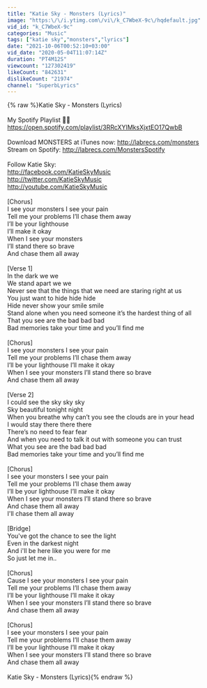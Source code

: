 ```yaml
---
title: "Katie Sky - Monsters (Lyrics)"
image: "https:\/\/i.ytimg.com\/vi\/k_C7WbeX-9c\/hqdefault.jpg"
vid_id: "k_C7WbeX-9c"
categories: "Music"
tags: ["katie sky","monsters","lyrics"]
date: "2021-10-06T00:52:10+03:00"
vid_date: "2020-05-04T11:07:14Z"
duration: "PT4M12S"
viewcount: "127302419"
likeCount: "842631"
dislikeCount: "21974"
channel: "SuperbLyrics"
---
```

{% raw %}Katie Sky - Monsters (Lyrics)<br /><br />My Spotify Playlist 🎵🎵 <a rel="nofollow" target="blank" href="https://open.spotify.com/playlist/3RRcXYIMksXjxtEO17QwbB">https://open.spotify.com/playlist/3RRcXYIMksXjxtEO17QwbB</a><br /><br />Download MONSTERS at iTunes now: <a rel="nofollow" target="blank" href="http://labrecs.com/monsters">http://labrecs.com/monsters</a><br />Stream on Spotify: <a rel="nofollow" target="blank" href="http://labrecs.com/MonstersSpotify">http://labrecs.com/MonstersSpotify</a><br /><br />Follow Katie Sky:<br /><a rel="nofollow" target="blank" href="http://facebook.com/KatieSkyMusic">http://facebook.com/KatieSkyMusic</a><br /><a rel="nofollow" target="blank" href="http://twitter.com/KatieSkyMusic">http://twitter.com/KatieSkyMusic</a><br /><a rel="nofollow" target="blank" href="http://youtube.com/KatieSkyMusic">http://youtube.com/KatieSkyMusic</a><br /><br />[Chorus]<br />I see your monsters I see your pain<br />Tell me your problems I’ll chase them away <br />I’ll be your lighthouse<br />I’ll make it okay<br />When I see your monsters<br />I’ll stand there so brave<br />And chase them all away<br /><br />[Verse 1]<br />In the dark we we<br />We stand apart we we<br />Never see that the things that we need are staring right at us<br />You just want to hide hide hide<br />Hide never show your smile smile<br />Stand alone when you need someone it’s the hardest thing of all<br />That you see are the bad bad bad<br />Bad memories take your time and you’ll find me<br /><br />[Chorus]<br />I see your monsters I see your pain<br />Tell me your problems I’ll chase them away<br />I’ll be your lighthouse I’ll make it okay<br />When I see your monsters I’ll stand there so brave<br />And chase them all away<br /><br />[Verse 2]<br />I could see the sky sky sky<br />Sky beautiful tonight night<br />When you breathe why can’t you see the clouds are in your head<br />I would stay there there there<br />There’s no need to fear fear<br />And when you need to talk it out with someone you can trust<br />What you see are the bad bad bad<br />Bad memories take your time and you’ll find me<br /><br />[Chorus]<br />I see your monsters I see your pain<br />Tell me your problems I’ll chase them away<br />I’ll be your lighthouse I’ll make it okay<br />When I see your monsters I’ll stand there so brave<br />And chase them all away<br />I'll chase them all away<br /><br />[Bridge]<br />You've got the chance to see the light<br />Even in the darkest night<br />And i'll be here like you were for me<br />So just let me in..<br /><br />[Chorus]<br />Cause I see your monsters I see your pain<br />Tell me your problems I’ll chase them away<br />I’ll be your lighthouse I’ll make it okay<br />When I see your monsters I’ll stand there so brave<br />And chase them all away<br /><br />[Chorus]<br />I see your monsters I see your pain<br />Tell me your problems I’ll chase them away<br />I’ll be your lighthouse I’ll make it okay<br />When I see your monsters I’ll stand there so brave<br />And chase them all away<br /><br />Katie Sky - Monsters (Lyrics){% endraw %}
